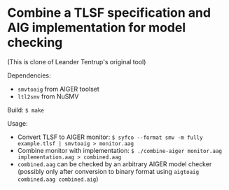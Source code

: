 # Combine a TLSF specification and AIG implementation for model checking

(This is clone of Leander Tentrup's original tool)

Dependencies:

* `smvtoaig` from AIGER toolset
* `ltl2smv` from NuSMV

Build: `$ make`

Usage:

* Convert TLSF to AIGER monitor: `$ syfco --format smv -m fully example.tlsf | smvtoaig > monitor.aag`
* Combine monitor with implementation: `$ ./combine-aiger monitor.aag implementation.aag > combined.aag`
* `combined.aag` can be checked by an arbitrary AIGER model checker (possibly only after conversion to binary format using `aigtoaig combined.aag combined.aig`)
